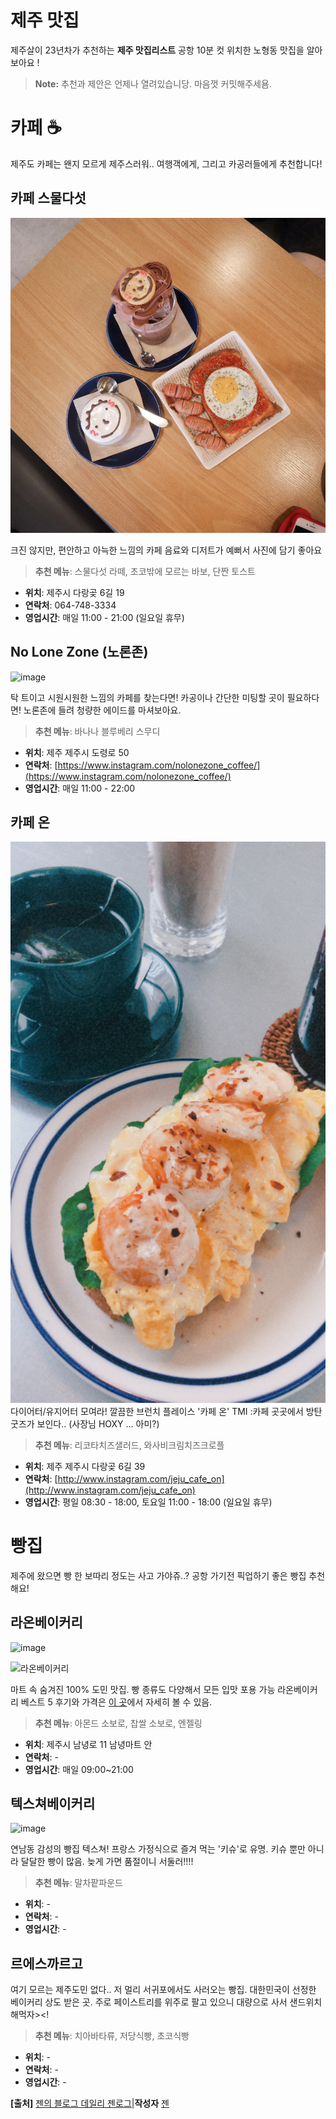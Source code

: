 # 제주 맛집

제주살이 23년차가 추천하는 **제주 맛집리스트**
공항 10분 컷 위치한  노형동 맛집을 알아보아요 !


> **Note:**  추천과 제안은 언제나 열려있습니당. 마음껏 커밋해주세욤.


# 카페 ☕️

제주도 카페는 왠지 모르게 제주스러워.. 
여행객에게, 그리고 카공러들에게 추천합니다!

## 카페 스물다섯
![image](/images/cafe25.jpg)

크진 않지만, 편안하고 아늑한 느낌의 카페
음료와 디저트가 예뻐서 사진에 담기 좋아요 

> **추천 메뉴**: 스물다섯 라떼, 초코밖에 모르는 바보, 단짠 토스트 

- **위치**: 제주시 다랑곶 6길 19
- **연락처**: 064-748-3334
- **영업시간**: 매일 11:00 - 21:00 (일요일 휴무)

## No Lone Zone (노론존)
![image](/images/NoLonZone.jpg)

탁 트이고 시원시원한 느낌의 카페를 찾는다면!
카공이나 간단한 미팅할 곳이 필요하다면!
노론존에 들려 청량한 에이드를 마셔보아요.

> **추천 메뉴**: 바나나 블루베리 스무디

- **위치**: 제주 제주시 도령로 50
- **연락처**: [https://www.instagram.com/nolonezone_coffee/](https://www.instagram.com/nolonezone_coffee/)
- **영업시간**: 매일  11:00 - 22:00

## 카페 온 
![image](/images/CafeOn.jpg)
다이어터/유지어터 모여라!
깔끔한 브런치 플레이스 '카페 온'
TMI :카페 곳곳에서 방탄 굿즈가 보인다..
(사장님 HOXY ... 아미?)

> **추천 메뉴**: 리코타치즈샐러드, 와사비크림치즈크로플

- **위치**: 제주 제주시 다랑곶 6길 39
- **연락처**: [http://www.instagram.com/jeju_cafe_on](http://www.instagram.com/jeju_cafe_on)
- **영업시간**: 평일 08:30 - 18:00, 토요일 11:00 - 18:00 (일요일 휴무)


# 빵집

제주에 왔으면 빵 한 보따리 정도는 사고 가야쥬..?
공항 가기전 픽업하기 좋은 빵집 추천해요!

## 라온베이커리
![image](/images/RaonBakery.gif)


![라온베이커리](https://blog.naver.com/PostView.nhn?blogId=jjenesaisquoi&logNo=222049187691&parentCategoryNo=&categoryNo=40&viewDate=&isShowPopularPosts=true&from=search#)

마트 속 숨겨진 100% 도민 맛집.
빵 종류도 다양해서 모든 입맛 포용 가능
라온베이커리 베스트 5 후기와 가격은
[이 곳](https://blog.naver.com/jjenesaisquoi/222006446631)에서 자세히 볼 수 있음.

> **추천 메뉴**: 아몬드 소보로, 찹쌀 소보로, 엔젤링

- **위치**: 제주시 남녕로 11 남녕마트 안
- **연락처**:  -
- **영업시간**: 매일 09:00~21:00



## 텍스쳐베이커리
![image](/images/Texture1.jpg)

연남동 감성의 빵집 텍스쳐!
프랑스 가정식으로 즐겨 먹는 '키슈'로 유명.
키슈 뿐만 아니라 달달한 빵이 많음.
늦게 가면 품절이니 서둘러!!!!

> **추천 메뉴**:  말차팥파운드

- **위치**: -
- **연락처**:  -
- **영업시간**: -


## 르에스까르고

여기 모르는 제주도민 없다..
저 멀리 서귀포에서도 사러오는 빵집.
대한민국이 선정한 베이커리 상도 받은 곳.
주로 페이스트리를 위주로 팔고 있으니
대량으로 사서 샌드위치 해먹자><!

> **추천 메뉴**:  치아바타류, 저당식빵, 초코식빵 

- **위치**: -
- **연락처**:  -
- **영업시간**: -


**[출처]** [젠의 블로그 데일리 젠로그](https://blog.naver.com/jjenesaisquoi/222049187691)|**작성자** [젠](https://blog.naver.com/jjenesaisquoi)
